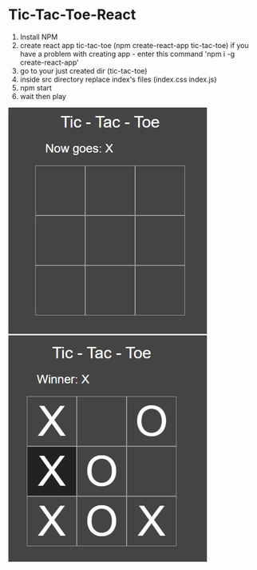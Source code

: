 # Tic-Tac-Toe-React

1. Install NPM 
2. create react app tic-tac-toe (npm create-react-app tic-tac-toe)
    if you have a problem with creating app - enter this command 'npm i -g create-react-app'
3. go to your just created dir (tic-tac-toe)
4. inside src directory replace index's files (index.css index.js)
5. npm start
6. wait then play


<img src="https://github.com/mccuyper/Tic-Tac-Toe-React/blob/master/Untitled.png?raw=true">

<img src="https://github.com/mccuyper/Tic-Tac-Toe-React/blob/master/Untitled1.png?raw=true">

